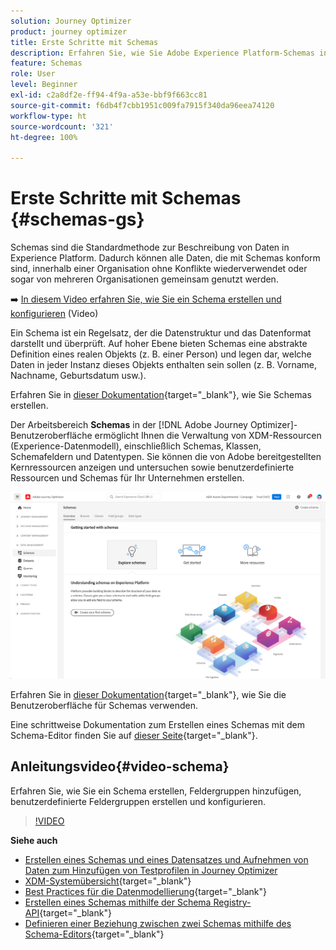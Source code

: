 ```yaml
---
solution: Journey Optimizer
product: journey optimizer
title: Erste Schritte mit Schemas
description: Erfahren Sie, wie Sie Adobe Experience Platform-Schemas in Adobe Journey Optimizer verwenden.
feature: Schemas
role: User
level: Beginner
exl-id: c2a8df2e-ff94-4f9a-a53e-bbf9f663cc81
source-git-commit: f6db4f7cbb1951c009fa7915f340da96eea74120
workflow-type: ht
source-wordcount: '321'
ht-degree: 100%

---
```


# Erste Schritte mit Schemas {#schemas-gs}

Schemas sind die Standardmethode zur Beschreibung von Daten in Experience Platform. Dadurch können alle Daten, die mit Schemas konform sind, innerhalb einer Organisation ohne Konflikte wiederverwendet oder sogar von mehreren Organisationen gemeinsam genutzt werden.

➡️ [In diesem Video erfahren Sie, wie Sie ein Schema erstellen und konfigurieren](#video-schema) (Video)

Ein Schema ist ein Regelsatz, der die Datenstruktur und das Datenformat darstellt und überprüft. Auf hoher Ebene bieten Schemas eine abstrakte Definition eines realen Objekts (z. B. einer Person) und legen dar, welche Daten in jeder Instanz dieses Objekts enthalten sein sollen (z. B. Vorname, Nachname, Geburtsdatum usw.).

Erfahren Sie in [dieser Dokumentation](https://experienceleague.adobe.com/docs/experience-platform/xdm/schema/composition.html?lang=de){target=&quot;_blank&quot;}, wie Sie Schemas erstellen.

Der Arbeitsbereich **Schemas** in der [!DNL Adobe Journey Optimizer]-Benutzeroberfläche ermöglicht Ihnen die Verwaltung von XDM-Ressourcen (Experience-Datenmodell), einschließlich Schemas, Klassen, Schemafeldern und Datentypen. Sie können die von Adobe bereitgestellten Kernressourcen anzeigen und untersuchen sowie benutzerdefinierte Ressourcen und Schemas für Ihr Unternehmen erstellen.

![](assets/schemas-home.png)

Erfahren Sie in [dieser Dokumentation](https://experienceleague.adobe.com/docs/experience-platform/xdm/ui/overview.html?lang=de){target=&quot;_blank&quot;}, wie Sie die Benutzeroberfläche für Schemas verwenden.

Eine schrittweise Dokumentation zum Erstellen eines Schemas mit dem Schema-Editor finden Sie auf [dieser Seite](https://experienceleague.adobe.com/docs/experience-platform/xdm/tutorials/create-schema-ui.html?lang=de){target=&quot;_blank&quot;}.


## Anleitungsvideo{#video-schema}

Erfahren Sie, wie Sie ein Schema erstellen, Feldergruppen hinzufügen, benutzerdefinierte Feldergruppen erstellen und konfigurieren.

>[!VIDEO](https://video.tv.adobe.com/v/334461?quality=12)

**Siehe auch**

* [Erstellen eines Schemas und eines Datensatzes und Aufnehmen von Daten zum Hinzufügen von Testprofilen in Journey Optimizer](../segment/creating-test-profiles.md)
* [XDM-Systemübersicht](https://experienceleague.adobe.com/docs/experience-platform/xdm/home.html?lang=de){target=&quot;_blank&quot;}
* [Best Practices für die Datenmodellierung](https://experienceleague.adobe.com/docs/experience-platform/xdm/schema/best-practices.html?lang=de){target=&quot;_blank&quot;}
* [Erstellen eines Schemas mithilfe der Schema Registry-API](https://experienceleague.adobe.com/docs/experience-platform/xdm/tutorials/create-schema-api.html?lang=de){target=&quot;_blank&quot;}
* [Definieren einer Beziehung zwischen zwei Schemas mithilfe des Schema-Editors](https://experienceleague.adobe.com/docs/experience-platform/xdm/tutorials/relationship-ui.html?lang=de){target=&quot;_blank&quot;}
